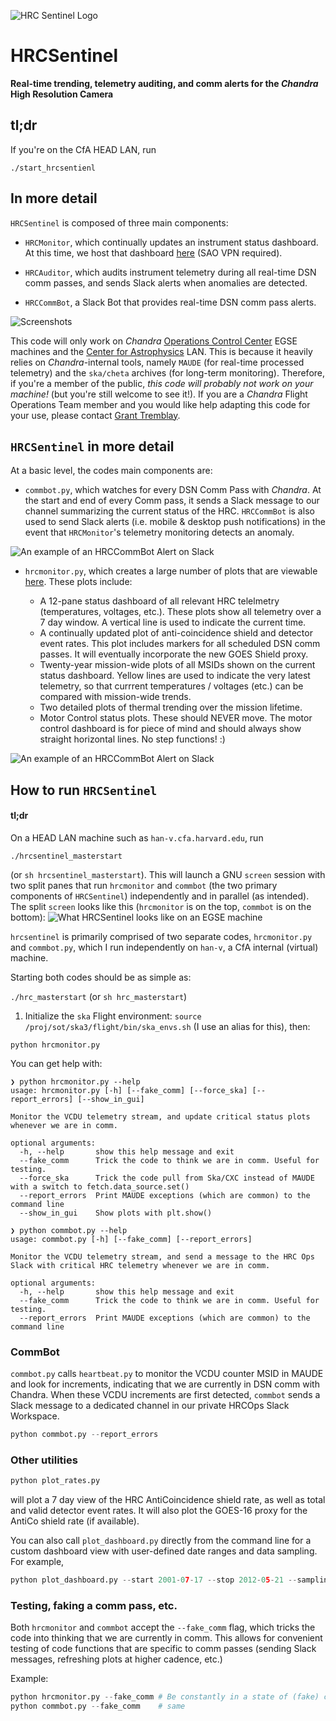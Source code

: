 
![HRC Sentinel Logo](misc/hrcsentinel_logo.png)

# HRCSentinel
__Real-time trending, telemetry auditing, and comm alerts for the *Chandra* High Resolution Camera__


## tl;dr
If you're on the CfA HEAD LAN, run 
```
./start_hrcsentienl
```

## In more detail


`HRCSentinel` is composed of three main components:

* `HRCMonitor`, which continually updates an instrument status dashboard. At this time, we host that dashboard [here](https://icxc.cfa.harvard.edu/hrcops/hrcmonitor/) (SAO VPN required).

* `HRCAuditor`, which audits instrument telemetry during all real-time DSN comm
passes, and sends Slack alerts when anomalies are detected.

* `HRCCommBot`, a Slack Bot that provides real-time DSN comm pass alerts.




![Screenshots](misc/screenshots.png)

This code will only work on *Chandra* [Operations Control Center](https://www.si.edu/newsdesk/releases/virtual-behind-scenes-tour-chandra-operations-control-center-now-available) EGSE machines and the [Center for Astrophysics](www.cfa.harvard.edu) LAN. This is because it heavily relies on *Chandra*-internal tools, namely `MAUDE` (for real-time processed telemetry) and the `ska/cheta` archives (for long-term monitoring). Therefore, if you're a member of the public, *this code will probably not work on your machine!* (but you're still welcome to see it!). If you are a *Chandra* Flight Operations Team member and you would like help adapting this code for your use, please contact [Grant Tremblay](www.granttremblay.com).

## `HRCSentinel` in more detail

At a basic level, the codes main components are:
* `commbot.py`, which watches for every DSN Comm Pass with *Chandra*. At the start and end of every Comm pass, it sends a Slack message to our channel summarizing the current status of the HRC. `HRCCommBot` is also used to send Slack alerts (i.e. mobile & desktop push notifications) in the event that `HRCMonitor`'s telemetry monitoring detects an anomaly.

![An example of an HRCCommBot Alert on Slack](misc/commbot_1.png)


* `hrcmonitor.py`, which creates a large number of plots that are viewable [here](https://icxc.cfa.harvard.edu/hrcops/hrcmonitor/). These plots include:

  * A 12-pane status dashboard of all relevant HRC telelmetry (temperatures, voltages, etc.). These plots show all telemetry over a 7 day window. A vertical line is used to indicate the current time.
  * A continually updated plot of anti-coincidence shield and detector event rates. This plot includes markers for all scheduled DSN comm passes. It will eventually incorporate the new GOES Shield proxy.
  * Twenty-year mission-wide plots of all MSIDs shown on the current status dashboard. Yellow lines are used to indicate the very latest telemetry, so that currrent temperatures / voltages (etc.) can be compared with mission-wide trends.
  * Two detailed plots of thermal trending over the mission lifetime.
  * Motor Control status plots. These should NEVER move. The motor control dashboard is for piece of mind and should always show straight horizontal lines. No step functions! :)

![An example of an HRCCommBot Alert on Slack](misc/hrcmonitor_examples.png)


## How to run `HRCSentinel`

#### tl;dr
On a HEAD LAN machine such as `han-v.cfa.harvard.edu`, run
```shell
./hrcsentinel_masterstart
```
(or `sh hrcsentinel_masterstart`). This will launch a GNU `screen` session with two split panes that run `hrcmonitor` and `commbot` (the two primary components of `HRCSentinel`) independently and in parallel (as intended). The split `screen` looks like this (`hrcmonitor` is on the top, `commbot` is on the bottom):
![What HRCSentinel looks like on an EGSE machine](misc/screen_example.png)



`hrcsentinel` is primarily comprised of two separate codes, `hrcmonitor.py` and `commbot.py`, which I run independently on `han-v`, a CfA internal (virtual) machine.

Starting both codes should be as simple as:

`./hrc_masterstart` (or `sh hrc_masterstart`)


1. Initialize the `ska` Flight environment:
`source /proj/sot/ska3/flight/bin/ska_envs.sh` (I use an alias for this), then:

`python hrcmonitor.py`

You can get help with:

```
❯ python hrcmonitor.py --help
usage: hrcmonitor.py [-h] [--fake_comm] [--force_ska] [--report_errors] [--show_in_gui]

Monitor the VCDU telemetry stream, and update critical status plots whenever we are in comm.

optional arguments:
  -h, --help       show this help message and exit
  --fake_comm      Trick the code to think we are in comm. Useful for testing.
  --force_ska      Trick the code pull from Ska/CXC instead of MAUDE with a switch to fetch.data_source.set()
  --report_errors  Print MAUDE exceptions (which are common) to the command line
  --show_in_gui    Show plots with plt.show()
```

```
❯ python commbot.py --help
usage: commbot.py [-h] [--fake_comm] [--report_errors]

Monitor the VCDU telemetry stream, and send a message to the HRC Ops Slack with critical HRC telemetry whenever we are in comm.

optional arguments:
  -h, --help       show this help message and exit
  --fake_comm      Trick the code to think we are in comm. Useful for testing.
  --report_errors  Print MAUDE exceptions (which are common) to the command line
```


### CommBot

```commbot.py``` calls ```heartbeat.py``` to monitor the VCDU counter MSID in MAUDE and look for increments, indicating that we are currently in DSN comm with Chandra. When these VCDU increments are first detected, ```commbot``` sends a Slack message to a dedicated channel in our private HRCOps Slack Workspace.

```python
python commbot.py --report_errors
```

### Other utilities

```python
python plot_rates.py
```
will plot a 7 day view of the HRC AntiCoincidence shield rate, as well as total
and valid detector event rates. It will also plot the GOES-16 proxy for the AntiCo shield rate (if available).

You can also call `plot_dashboard.py` directly from the command line for a custom dashboard view with
user-defined date ranges and data sampling. For example,

```python
python plot_dashboard.py --start 2001-07-17 --stop 2012-05-21 --sampling daily
```

### Testing, faking a comm pass, etc.

Both ```hrcmonitor``` and ```commbot``` accept the ```--fake_comm``` flag, which tricks the code into thinking that we are currently in comm. This allows for convenient testing of code functions that are specific to comm passes (sending Slack messages, refreshing plots at higher cadence, etc.)

Example:

```python
python hrcmonitor.py --fake_comm # Be constantly in a state of (fake) comm
python commbot.py --fake_comm    # same
```
